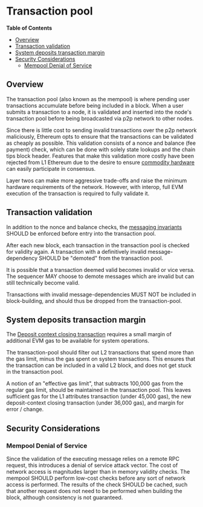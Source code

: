 # Transaction pool

<!-- START doctoc generated TOC please keep comment here to allow auto update -->
<!-- DON'T EDIT THIS SECTION, INSTEAD RE-RUN doctoc TO UPDATE -->
**Table of Contents**

- [Overview](#overview)
- [Transaction validation](#transaction-validation)
- [System deposits transaction margin](#system-deposits-transaction-margin)
- [Security Considerations](#security-considerations)
  - [Mempool Denial of Service](#mempool-denial-of-service)

<!-- END doctoc generated TOC please keep comment here to allow auto update -->

## Overview

The transaction pool (also known as the mempool) is where pending user transactions accumulate
before being included in a block. When a user submits a transaction to a node, it is validated
and inserted into the node's transaction pool before being broadcasted via p2p network to other nodes.

Since there is little cost to sending invalid transactions over the p2p network maliciously,
Ethereum opts to ensure that the transactions can be validated as cheaply as possible. This validation
consists of a nonce and balance (fee payment) check, which can be done with solely state lookups and
the chain tips block header. Features that make this validation more costly have been rejected from L1
Ethereum due to the desire to ensure [commodity hardware](https://hackmd.io/@kevaundray/S1hUQuV4Jx) can
easily participate in consensus.

Layer twos can make more aggressive trade-offs and raise the minimum hardware requirements of the network.
However, with interop, full EVM execution of the transaction is required to fully validate it.

## Transaction validation

In addition to the nonce and balance checks, the [messaging invariants](./messaging.md#messaging-invariants)
SHOULD be enforced before entry into the transaction pool.

After each new block, each transaction in the transaction pool is checked for validity again.
A transaction with a definitively invalid message-dependency SHOULD be "demoted" from the transaction pool.

It is possible that a transaction deemed valid becomes invalid or vice versa. The sequencer MAY choose
to demote messages which are invalid but can still technically become valid.

Transactions with invalid message-dependencies MUST NOT be included in block-building,
and should thus be dropped from the transaction-pool.

## System deposits transaction margin

The [Deposit context closing transaction](./derivation.md#closing-the-deposit-context) requires
a small margin of additional EVM gas to be available for system operations.

The transaction-pool should filter out L2 transactions that spend more than the
gas limit, minus the gas spent on system transactions.
This ensures that the transaction can be included in a valid L2 block,
and does not get stuck in the transaction pool.

A notion of an "effective gas limit", that subtracts 100,000 gas from the regular gas limit,
should be maintained in the transaction pool.
This leaves sufficient gas for the L1 attributes transaction (under 45,000 gas),
the new deposit-context closing transaction (under 36,000 gas), and margin for error / change.

## Security Considerations

### Mempool Denial of Service

Since the validation of the executing message relies on a remote RPC request, this introduces a denial of
service attack vector. The cost of network access is magnitudes larger than in memory validity checks.
The mempool SHOULD perform low-cost checks before any sort of network access is performed.
The results of the check SHOULD be cached, such that another request does not need to be performed
when building the block, although consistency is not guaranteed.
